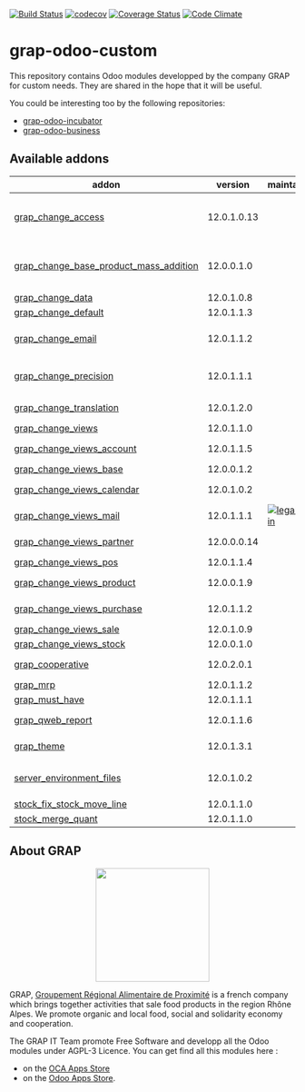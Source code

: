[![Build Status](https://travis-ci.org/grap/grap-odoo-custom.svg?branch=12.0)](https://travis-ci.org/grap/grap-odoo-custom?branch=12.0)
[![codecov](https://codecov.io/gh/grap/grap-odoo-custom/branch/12.0/graph/badge.svg)](https://codecov.io/gh/grap/grap-odoo-custom)
[![Coverage Status](https://coveralls.io/repos/github/grap/grap-odoo-custom/badge.svg?branch=12.0)](https://coveralls.io/github/grap/grap-odoo-custom?branch=12.0)
[![Code Climate](https://codeclimate.com/github/grap/grap-odoo-custom/badges/gpa.svg)](https://codeclimate.com/github/grap/grap-odoo-custom)


# grap-odoo-custom

This repository contains Odoo modules developped by the company GRAP for
custom needs. They are shared in the hope that it will be useful.

You could be interesting too by the following repositories:

* [grap-odoo-incubator](https://github.com/grap/grap-odoo-incubator)
* [grap-odoo-business](https://github.com/grap/grap-odoo-business)

[//]: # (addons)

Available addons
----------------
addon | version | maintainers | summary
--- | --- | --- | ---
[grap_change_access](grap_change_access/) | 12.0.1.0.13 |  | Add new groups for specific models and change accesses for a number of models.
[grap_change_base_product_mass_addition](grap_change_base_product_mass_addition/) | 12.0.0.1.0 |  | Fix slow call to odoo.tests.Form, used in base_product_mass_addition, for purchase_quick module
[grap_change_data](grap_change_data/) | 12.0.1.0.8 |  | GRAP - Change Data
[grap_change_default](grap_change_default/) | 12.0.1.1.3 |  | GRAP - Change Default
[grap_change_email](grap_change_email/) | 12.0.1.1.2 |  | Change default email template for invoices, sale and purchase orders
[grap_change_precision](grap_change_precision/) | 12.0.1.1.1 |  | Change the precisions names and values of some fields
[grap_change_translation](grap_change_translation/) | 12.0.1.2.0 |  | Disable the translation mechanism for a many fields
[grap_change_views](grap_change_views/) | 12.0.1.1.0 |  | GRAP - Change Views
[grap_change_views_account](grap_change_views_account/) | 12.0.1.1.5 |  | GRAP - Change Views Account
[grap_change_views_base](grap_change_views_base/) | 12.0.0.1.2 |  | GRAP - Change Base Views
[grap_change_views_calendar](grap_change_views_calendar/) | 12.0.1.0.2 |  | GRAP - Change Calendar Views
[grap_change_views_mail](grap_change_views_mail/) | 12.0.1.1.1 | [![legalsylvain](https://github.com/legalsylvain.png?size=30px)](https://github.com/legalsylvain) | GRAP - Change Mail Views
[grap_change_views_partner](grap_change_views_partner/) | 12.0.0.0.14 |  | GRAP - Change Partner Views
[grap_change_views_pos](grap_change_views_pos/) | 12.0.1.1.4 |  | GRAP - Change POS Views
[grap_change_views_product](grap_change_views_product/) | 12.0.0.1.9 |  | GRAP - Change Product Views
[grap_change_views_purchase](grap_change_views_purchase/) | 12.0.1.1.2 |  | GRAP - Change Purchase Views
[grap_change_views_sale](grap_change_views_sale/) | 12.0.1.0.9 |  | GRAP - Change Sale Views
[grap_change_views_stock](grap_change_views_stock/) | 12.0.0.1.0 |  | GRAP - Change Stock Views
[grap_cooperative](grap_cooperative/) | 12.0.2.0.1 |  | Add Directories, Companies, Colleges, Peoples, etc.
[grap_mrp](grap_mrp/) | 12.0.1.1.2 |  | Install MRP modules for R&D
[grap_must_have](grap_must_have/) | 12.0.1.1.1 |  | Install must have modules
[grap_qweb_report](grap_qweb_report/) | 12.0.1.1.6 |  | GRAP - Custom Qweb Reports
[grap_theme](grap_theme/) | 12.0.1.3.1 |  | Customize Odoo web User Interface
[server_environment_files](server_environment_files/) | 12.0.1.0.2 |  | Add custom CSS and extra text on PoS ticket depending on the environment
[stock_fix_stock_move_line](stock_fix_stock_move_line/) | 12.0.1.1.0 |  | Stock - Fix Stock Move Lines
[stock_merge_quant](stock_merge_quant/) | 12.0.1.1.0 |  | Stock - Merge Quants

[//]: # (end addons)

## About GRAP

<p align="center">
   <img src="http://www.grap.coop/wp-content/uploads/2016/11/GRAP.png" width="200"/>
</p>

GRAP, [Groupement Régional Alimentaire de Proximité](http://www.grap.coop) is a
french company which brings together activities that sale food products in the
region Rhône Alpes. We promote organic and local food, social and solidarity
economy and cooperation.


The GRAP IT Team promote Free Software and developp all the Odoo modules under
AGPL-3 Licence. You can get find all this modules here :
* on the [OCA Apps Store](https://odoo-community.org/shop?&search=GRAP)
* on the [Odoo Apps Store](https://www.odoo.com/apps/modules/browse?author=GRAP).
